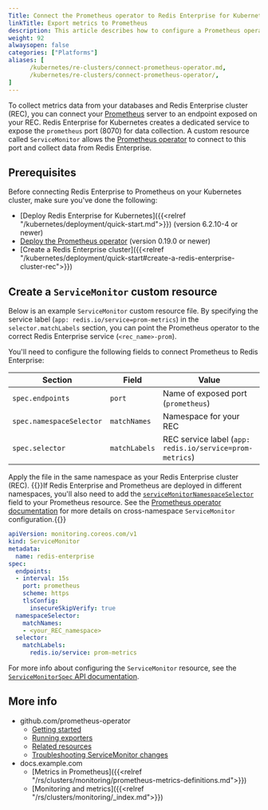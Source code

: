 ```yaml
---
Title: Connect the Prometheus operator to Redis Enterprise for Kubernetes
linkTitle: Export metrics to Prometheus
description: This article describes how to configure a Prometheus operator custom resource to allow it to export metrics from Redis Enterprise for Kubernetes.
weight: 92
alwaysopen: false
categories: ["Platforms"]
aliases: [
      /kubernetes/re-clusters/connect-prometheus-operator.md,
      /kubernetes/re-clusters/connect-prometheus-operator/,
]  
---
```


To collect  metrics data from your databases and Redis Enterprise cluster (REC), you can connect your [Prometheus](https://prometheus.io/) server to an endpoint exposed on your REC. Redis Enterprise for Kubernetes creates a dedicated service to expose the `prometheus` port (8070) for data collection. A custom resource called `ServiceMonitor` allows the [Prometheus operator](https://github.com/prometheus-operator/prometheus-operator/tree/main/Documentation) to connect to this port and collect data from Redis Enterprise.

## Prerequisites

Before connecting Redis Enterprise to Prometheus on your Kubernetes cluster, make sure you've done the following:

- [Deploy Redis Enterprise for Kubernetes]({{<relref "/kubernetes/deployment/quick-start.md">}}) (version 6.2.10-4 or newer)
- [Deploy the Prometheus operator](https://github.com/prometheus-operator/prometheus-operator/blob/main/Documentation/user-guides/getting-started.md) (version 0.19.0 or newer)
- [Create a Redis Enterprise cluster]({{<relref "/kubernetes/deployment/quick-start#create-a-redis-enterprise-cluster-rec">}})

## Create a `ServiceMonitor` custom resource

Below is an example `ServiceMonitor` custom resource file. By specifying the service label (`app: redis.io/service=prom-metrics`) in the `selector.matchLabels` section, you can point the Prometheus operator to the correct Redis Enterprise service (`<rec_name>-prom`).

You'll need to configure the following fields to connect Prometheus to Redis Enterprise:

| Section | Field | Value |
|---|---|---|
| `spec.endpoints` | `port` | Name of exposed port (`prometheus`) |
| `spec.namespaceSelector` | `matchNames` | Namespace for your REC |
| `spec.selector` | `matchLabels` | REC service label (`app: redis.io/service=prom-metrics`) |

Apply the file in the same namespace as your Redis Enterprise cluster (REC).
    {{<note>}}If Redis Enterprise and Prometheus are deployed in different namespaces, you'll also need to add the [`serviceMonitorNamespaceSelector`](https://github.com/prometheus-operator/prometheus-operator/blob/main/Documentation/api.md#namespaceselector) field to your Prometheus resource. See the [Prometheus operator documentation](https://github.com/prometheus-operator/prometheus-operator/blob/main/Documentation/user-guides/getting-started.md#related-resources) for more details on cross-namespace `ServiceMonitor` configuration.{{</note>}}


```YAML
apiVersion: monitoring.coreos.com/v1
kind: ServiceMonitor
metadata:
  name: redis-enterprise
spec:
  endpoints:
  - interval: 15s
    port: prometheus
    scheme: https
    tlsConfig:
      insecureSkipVerify: true
  namespaceSelector:
    matchNames:
    - <your_REC_namespace>
  selector:
    matchLabels:
      redis.io/service: prom-metrics
```

For more info about configuring the `ServiceMonitor` resource, see the [`ServiceMonitorSpec` API documentation](https://github.com/prometheus-operator/prometheus-operator/blob/main/Documentation/api.md#servicemonitorspec).

## More info

- github.com/prometheus-operator
  - [Getting started](https://github.com/prometheus-operator/prometheus-operator/blob/main/Documentation/user-guides/getting-started.md)
  - [Running exporters](https://github.com/prometheus-operator/prometheus-operator/blob/main/Documentation/user-guides/running-exporters.md)
  - [Related resources](https://github.com/prometheus-operator/prometheus-operator/blob/main/Documentation/user-guides/getting-started.md#related-resources)
  - [Troubleshooting ServiceMonitor changes](https://github.com/prometheus-operator/prometheus-operator/blob/main/Documentation/custom-metrics-elements.png)
- docs.example.com
  - [Metrics in Prometheus]({{<relref "/rs/clusters/monitoring/prometheus-metrics-definitions.md">}})
  - [Monitoring and metrics]({{<relref "/rs/clusters/monitoring/_index.md">}})
